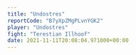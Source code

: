 ```yaml
---
title: "Undostres"
reportCode: "B7yXpZMgPLvnYGK2"
player: "Undostres"
fight: "Terestian Illhoof"
date: 2021-11-11T20:08:04.971000+00:00
---
```

